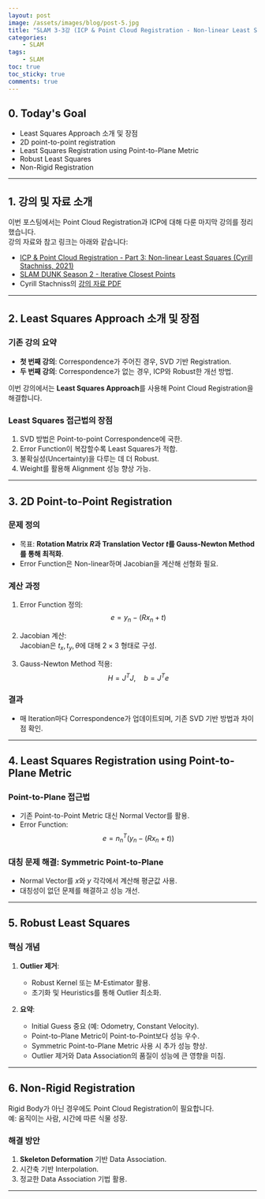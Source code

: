 ```yaml
---
layout: post
image: /assets/images/blog/post-5.jpg
title: "SLAM 3-3강 (ICP & Point Cloud Registration - Non-linear Least Squares) 요약"
categories:
    - SLAM
tags:
    - SLAM
toc: true
toc_sticky: true
comments: true
---
```


## 0. Today's Goal
- Least Squares Approach 소개 및 장점  
- 2D point-to-point registration  
- Least Squares Registration using Point-to-Plane Metric  
- Robust Least Squares  
- Non-Rigid Registration  

---

## 1. 강의 및 자료 소개  

이번 포스팅에서는 Point Cloud Registration과 ICP에 대해 다룬 마지막 강의를 정리했습니다.  
강의 자료와 참고 링크는 아래와 같습니다:  
- [ICP & Point Cloud Registration - Part 3: Non-linear Least Squares (Cyrill Stachniss, 2021)](https://youtu.be/CJE59i8oxIE)  
- [SLAM DUNK Season 2 - Iterative Closest Points](https://youtu.be/BiQx5ISVdxU)  
- Cyrill Stachniss의 [강의 자료 PDF](https://drive.google.com/file/d/1tBHavj2v8GgsdOx4UMIYRN9lGvcDWejQ/view?usp=sharing)  

---

## 2. Least Squares Approach 소개 및 장점  

### 기존 강의 요약
- **첫 번째 강의**: Correspondence가 주어진 경우, SVD 기반 Registration.  
- **두 번째 강의**: Correspondence가 없는 경우, ICP와 Robust한 개선 방법.  

이번 강의에서는 **Least Squares Approach**를 사용해 Point Cloud Registration을 해결합니다.  

### Least Squares 접근법의 장점
1. SVD 방법은 Point-to-point Correspondence에 국한.  
2. Error Function이 복잡할수록 Least Squares가 적합.  
3. 불확실성(Uncertainty)을 다루는 데 더 Robust.  
4. Weight를 활용해 Alignment 성능 향상 가능.  

---

## 3. 2D Point-to-Point Registration  

### 문제 정의
- 목표: **Rotation Matrix $R$과 Translation Vector $t$를 Gauss-Newton Method를 통해 최적화**.  
- Error Function은 Non-linear하며 Jacobian을 계산해 선형화 필요.  

### 계산 과정
1. Error Function 정의:  
   $$ e = y_n - (R x_n + t) $$  

2. Jacobian 계산:  
   Jacobian은 $t_x, t_y, \theta$에 대해 $2 \times 3$ 형태로 구성.  

3. Gauss-Newton Method 적용:  
   $$ H = J^T J, \quad b = J^T e $$  

### 결과
- 매 Iteration마다 Correspondence가 업데이트되며, 기존 SVD 기반 방법과 차이점 확인.  

---

## 4. Least Squares Registration using Point-to-Plane Metric  

### Point-to-Plane 접근법
- 기존 Point-to-Point Metric 대신 Normal Vector를 활용.  
- Error Function:  
  $$ e = n_n^T (y_n - (R x_n + t)) $$  

### 대칭 문제 해결: Symmetric Point-to-Plane
- Normal Vector를 $x$와 $y$ 각각에서 계산해 평균값 사용.  
- 대칭성이 없던 문제를 해결하고 성능 개선.  

---

## 5. Robust Least Squares  

### 핵심 개념
1. **Outlier 제거**:  
   - Robust Kernel 또는 M-Estimator 활용.  
   - 초기화 및 Heuristics를 통해 Outlier 최소화.  

2. **요약**:  
   - Initial Guess 중요 (예: Odometry, Constant Velocity).  
   - Point-to-Plane Metric이 Point-to-Point보다 성능 우수.  
   - Symmetric Point-to-Plane Metric 사용 시 추가 성능 향상.  
   - Outlier 제거와 Data Association의 품질이 성능에 큰 영향을 미침.  

---

## 6. Non-Rigid Registration  

Rigid Body가 아닌 경우에도 Point Cloud Registration이 필요합니다.  
예: 움직이는 사람, 시간에 따른 식물 성장.  

### 해결 방안
1. **Skeleton Deformation** 기반 Data Association.  
2. 시간축 기반 Interpolation.  
3. 정교한 Data Association 기법 활용.  

---

